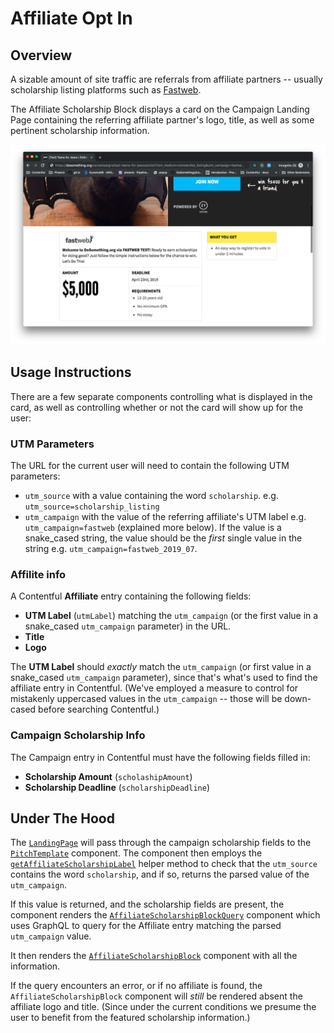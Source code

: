 # Affiliate Opt In

## Overview

A sizable amount of site traffic are referrals from affiliate partners -- usually scholarship listing platforms such as [Fastweb](https://www.fastweb.com/).

The Affiliate Scholarship Block displays a card on the Campaign Landing Page containing the referring affiliate partner's logo, title, as well as some pertinent scholarship information.

![Affiliate Scholarship Block Example](../../.gitbook/assets/affiliate-scholarship-block-demo.png)

## Usage Instructions

There are a few separate components controlling what is displayed in the card, as well as controlling whether or not the card will show up for the user:

### UTM Parameters

The URL for the current user will need to contain the following UTM parameters:

- `utm_source` with a value containing the word `scholarship`. e.g. `utm_source=scholarship_listing`
- `utm_campaign` with the value of the referring affiliate's UTM label e.g. `utm_campaign=fastweb` (explained more below). If the value is a snake_cased string, the value should be the _first_ single value in the string e.g. `utm_campaign=fastweb_2019_07`.

### Affilite info

A Contentful **Affiliate** entry containing the following fields:

- **UTM Label** (`utmLabel`) matching the `utm_campaign` (or the first value in a snake_cased `utm_campaign` parameter) in the URL.
- **Title**
- **Logo**

The **UTM Label** should _exactly_ match the `utm_campaign` (or first value in a snake_cased `utm_campaign` parameter), since that's what's used to find the affiliate entry in Contentful. (We've employed a measure to control for mistakenly uppercased values in the `utm_campaign` -- those will be down-cased before searching Contentful.)

### Campaign Scholarship Info

The Campaign entry in Contentful must have the following fields filled in:

- **Scholarship Amount** (`scholashipAmount`)
- **Scholarship Deadline** (`scholarshipDeadline`)

## Under The Hood

The [`LandingPage`](https://github.com/DoSomething/phoenix-next/blob/063c27761b79f7aa1714a6daaffd6b64a1f3aa80/resources/assets/components/pages/LandingPage/LandingPage.js#L37-L42) will pass through the campaign scholarship fields to the [`PitchTemplate`](https://github.com/DoSomething/phoenix-next/blob/063c27761b79f7aa1714a6daaffd6b64a1f3aa80/resources/assets/components/pages/LandingPage/templates/PitchTemplate.js) component. The component then employs the [`getAffiliateScholarshipLabel`](https://github.com/DoSomething/phoenix-next/blob/063c27761b79f7aa1714a6daaffd6b64a1f3aa80/resources/assets/helpers/index.js#L789-L801) helper method to check that the `utm_source` contains the word `scholarship`, and if so, returns the parsed value of the `utm_campaign`.

If this value is returned, and the scholarship fields are present, the component renders the [`AffiliateScholarshipBlockQuery`](https://github.com/DoSomething/phoenix-next/blob/063c27761b79f7aa1714a6daaffd6b64a1f3aa80/resources/assets/components/blocks/AffiliateScholarshipBlock/AffiliateScholarshipBlockQuery.js) component which uses GraphQL to query for the Affiliate entry matching the parsed `utm_campaign` value.

It then renders the [`AffiliateScholarshipBlock`](https://github.com/DoSomething/phoenix-next/blob/063c27761b79f7aa1714a6daaffd6b64a1f3aa80/resources/assets/components/blocks/AffiliateScholarshipBlock/AffiliateScholarshipBlock.js) component with all the information.

If the query encounters an error, or if no affiliate is found, the `AffiliateScholarshipBlock` component will _still_ be rendered absent the affiliate logo and title. (Since under the current conditions we presume the user to benefit from the featured scholarship information.)
